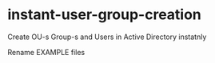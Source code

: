 # instant-user-group-creation
Create OU-s Group-s and Users in Active Directory instatnly

Rename EXAMPLE files
